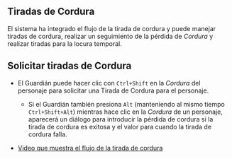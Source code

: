 <!--- This file is auto generated from module/manual/es/cordura.md -->
## Tiradas de Cordura

El sistema ha integrado el flujo de la tirada de cordura y puede manejar tiradas de cordura, realizar un seguimiento de la pérdida de _Cordura_ y realizar tiradas para la locura temporal.

## Solicitar tiradas de Cordura

- El Guardián puede hacer clic con `Ctrl+Shift` en la _Cordura_ del personaje para solicitar una Tirada de Cordura para el personaje.

  - Si el Guardián también presiona `Alt` (manteniendo al mismo tiempo `Ctrl+Shift+Alt`) mientras hace clic en la _Cordura_ de un personaje, aparecerá un diálogo para introducir la pérdida de cordura si la tirada de cordura es exitosa y el valor para cuando la tirada de cordura falla.

- [Video que muestra el flujo de la tirada de cordura](https://www.youtube.com/watch?v=yAMqHiv7eMw)
